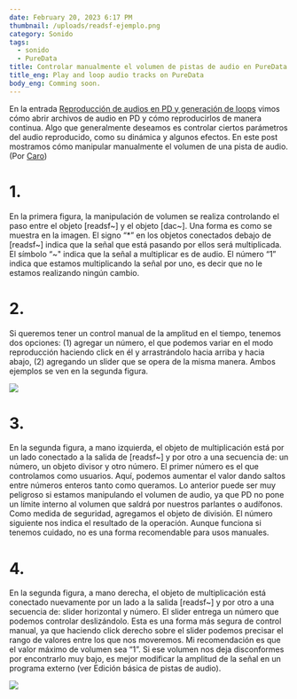 ```yaml
---
date: February 20, 2023 6:17 PM
thumbnail: /uploads/readsf-ejemplo.png
category: Sonido
tags:
  - sonido
  - PureData
title: Controlar manualmente el volumen de pistas de audio en PureData
title_eng: Play and loop audio tracks on PureData
body_eng: Comming soon.
---
```

<div>

En la entrada [Reproducción de audios en PD y generación de loops](https://www.ignacioserranol.com/sensiblog/2-reproducci%C3%B3n-de-audios-en-pd-y-generaci%C3%B3n-de-loops) vimos cómo abrir archivos de audio en PD y cómo reproducirlos de manera continua. Algo que generalmente deseamos es controlar ciertos parámetros del audio reproducido, como su dinámica y algunos efectos. En este post mostramos cómo manipular manualmente el volumen  de una pista de audio. (Por [Caro](https://sites.google.com/view/caroespinoza))

# 1.

En la primera figura, la manipulación de volumen se realiza controlando el paso entre el objeto \[readsf\~] y el objeto \[dac\~]. Una forma es como se muestra en la imagen. El signo “*” en los objetos conectados debajo de \[readsf\~] indica que la señal que está pasando por ellos será multiplicada. El símbolo “\~" indica que la señal a multiplicar es de audio. El número “1” indica que estamos multiplicando la señal por uno, es decir que no le estamos realizando ningún cambio.

# 2.

Si queremos tener un control manual de la amplitud en el tiempo, tenemos dos opciones: (1) agregar un número, el que podemos variar en el modo reproducción haciendo click en él y arrastrándolo hacia arriba y hacia abajo, (2) agregando un slider que se opera de la misma manera. Ambos ejemplos se ven en la segunda figura.

</div>

<div>

![](/uploads/volumen-constante.png)

</div>

<div>

# 3.

En la segunda figura, a mano izquierda, el objeto de multiplicación está por un lado conectado a la salida de \[readsf~] y por otro a una secuencia de: un número, un objeto divisor y otro número. El primer número es el que controlamos como usuarios. Aquí, podemos aumentar el valor dando saltos entre números enteros tanto como queramos. Lo anterior puede ser muy peligroso si estamos manipulando el volumen de audio, ya que PD no pone un límite interno al volumen que saldrá por nuestros parlantes o audífonos. Como medida de seguridad, agregamos el objeto de división. El número siguiente nos indica el resultado de la operación. Aunque funciona si tenemos cuidado, no es una forma recomendable para usos manuales. 

# 4.

En la segunda figura, a mano derecha, el objeto de multiplicación está conectado nuevamente por un lado a la salida \[readsf~] y por otro a una secuencia de: slider horizontal y número. El slider entrega un número que podemos controlar deslizándolo. Esta es una forma más segura de control manual, ya que haciendo click derecho sobre el slider podemos precisar el rango de valores entre los que nos moveremos. Mi recomendación es que el valor máximo de volumen sea “1”. Si ese volumen nos deja disconformes por encontrarlo muy bajo, es mejor modificar la amplitud de la señal en un programa externo (ver Edición básica de pistas de audio).

</div>

<div>

![](/uploads/control-manual-volumen.png)

</div>
